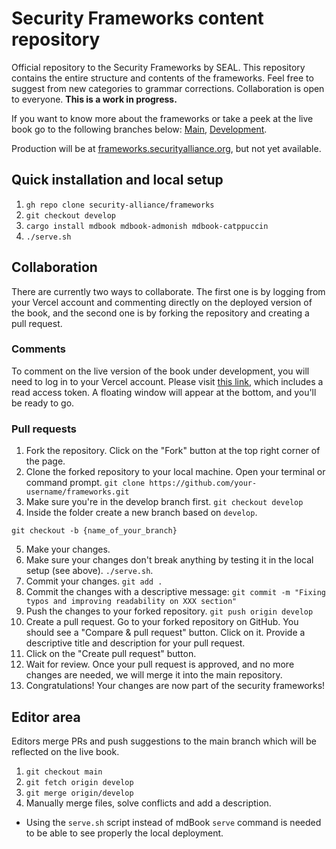 # Security Frameworks content repository

Official repository to the Security Frameworks by SEAL. This repository contains the entire
structure and contents of the frameworks. Feel free to suggest from new categories to grammar
corrections. Collaboration is open to everyone. **This is a work in progress.**

If you want to know more about the frameworks or take a peek at the live book go to the following
branches below: [Main](https://seal-frameworks.vercel.app/),
[Development](https://frameworks-git-develop-seal-frameworks.vercel.app/?_vercel_share=zOI0Q3riUfDv1Lq1IylFz2hXQzYPcmLp).

Production will be at [frameworks.securityalliance.org](https://frameworks.securityalliance.org),
but not yet available.

## Quick installation and local setup

1. `gh repo clone security-alliance/frameworks`
2. `git checkout develop`
3. `cargo install mdbook mdbook-admonish mdbook-catppuccin`
4. `./serve.sh`

## Collaboration

There are currently two ways to collaborate. The first one is by logging from your Vercel account
and commenting directly on the deployed version of the book, and the second one is by forking the
repository and creating a pull request.

### Comments

To comment on the live version of the book under development, you will need to log in to your Vercel account. Please visit [this link](https://frameworks-git-develop-seal-frameworks.vercel.app/?_vercel_share=zOI0Q3riUfDv1Lq1IylFz2hXQzYPcmLp), which includes a read access token. A floating window will appear at the bottom, and you'll be ready to go.

### Pull requests

1. Fork the repository. Click on the "Fork" button at the top right corner of the page.
2. Clone the forked repository to your local machine. Open your terminal or command prompt.
`git clone https://github.com/your-username/frameworks.git`
3. Make sure you're in the develop branch first.
`git checkout develop`
4. Inside the folder create a new branch based on `develop`.
```
git checkout -b {name_of_your_branch}
```
5. Make your changes.
6. Make sure your changes don't break anything by testing it in the local setup (see above).
`./serve.sh`.
7. Commit your changes.
`git add .`
8. Commit the changes with a descriptive message:
`git commit -m "Fixing typos and improving readability on XXX section"`
9. Push the changes to your forked repository.
`git push origin develop`
10. Create a pull request. Go to your forked repository on GitHub. You should see a "Compare & pull
   request" button. Click on it. Provide a descriptive title and description for your pull request.
11. Click on the "Create pull request" button.
12. Wait for review. Once your pull request is approved, and no more changes are needed, we will
    merge it into the main repository.
13. Congratulations! Your changes are now part of the security frameworks!

## Editor area

Editors merge PRs and push suggestions to the main branch which will be reflected on the live book.

1. `git checkout main`
2. `git fetch origin develop`
3. `git merge origin/develop`
4. Manually merge files, solve conflicts and add a description.

- Using the `serve.sh` script instead of mdBook `serve` command is needed to be able to see properly
  the local deployment.